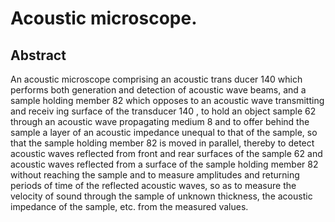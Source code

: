 # Acoustic microscope.

## Abstract
An acoustic microscope comprising an acoustic trans ducer 140 which performs both generation and detection of acoustic wave beams, and a sample holding member 82 which opposes to an acoustic wave transmitting and receiv ing surface of the transducer 140 , to hold an object sample 62 through an acoustic wave propagating medium 8 and to offer behind the sample a layer of an acoustic impedance unequal to that of the sample, so that the sample holding member 82 is moved in parallel, thereby to detect acoustic waves reflected from front and rear surfaces of the sample 62 and acoustic waves reflected from a surface of the sample holding member 82 without reaching the sample and to measure amplitudes and returning periods of time of the reflected acoustic waves, so as to measure the velocity of sound through the sample of unknown thickness, the acoustic impedance of the sample, etc. from the measured values.
